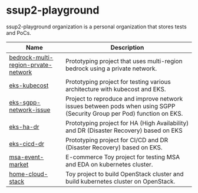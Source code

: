 # ssup2-playground

ssup2-playground organization is a personal organization that stores tests and PoCs.

|Name|Description|
|---|---|
|[bedrock-multi-region-prvate-network](https://github.com/ssup2-playground/bedrock-multi-region-pnetwork_project)|Prototyping project that uses multi-region bedrock using a private network.|
|[eks-kubecost](https://github.com/ssup2-playground/eks-kubecost_project)|Prototyping project for testing various architecture with kubecost and EKS.|
|[eks-sgpp-network-issue](https://github.com/ssup2-playground/eks-sgpp-network-issue_project)|Project to reproduce and improve network issues between pods when using SGPP (Security Group per Pod) function on EKS.|
|[eks-ha-dr](https://github.com/ssup2-playground/eks-ha-dr_project)|Prototyping project for HA (High Availability) and DR (Disaster Recovery) based on EKS|
|[eks-cicd-dr](https://github.com/ssup2-playground/eks-cicd-dr_project)|Prototyping project for CI/CD and DR (Disaster Recovery) based on EKS.|
|[msa-event-market](https://github.com/ssup2-playground/msa-event-market_project)|E-commerce Toy project for testing MSA and EDA on kubernetes cluster.|
|[home-cloud-stack](https://github.com/ssup2-playground/home-cloud-stack_project)|Toy project to build OpenStack cluster and build kubernetes cluster on OpenStack.|
